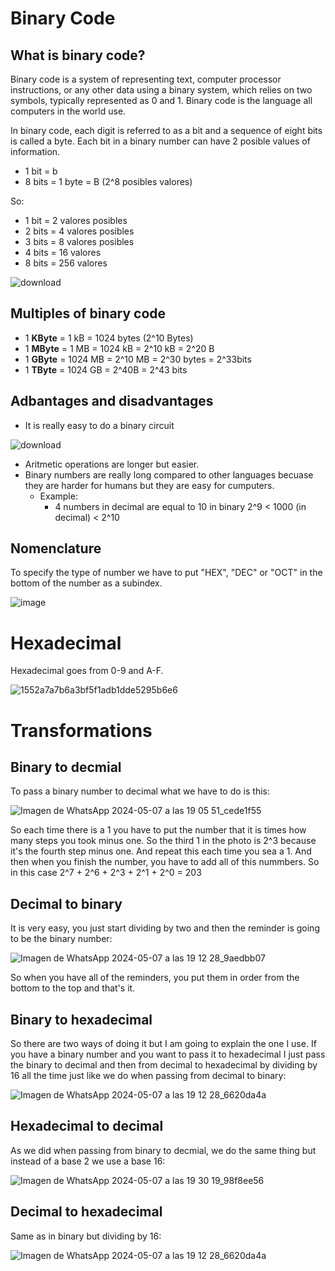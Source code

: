 # Binary Code
## What is binary code?
Binary code is a system of representing text, computer processor instructions, or any other data using a binary system, which relies on two symbols, typically represented as 0 and 1. Binary code is the language all computers in the world use.


In binary code, each digit is referred to as a bit and a sequence of eight bits is called a byte. Each bit in a binary number can have 2 posible values of information. 
- 1 bit = b
- 8 bits = 1 byte = B (2^8 posibles valores)


So:
- 1 bit = 2 valores posibles
- 2 bits = 4 valores posibles
- 3 bits = 8 valores posibles
- 4 bits = 16 valores
- 8 bits = 256 valores 


![download](https://github.com/Spaikyjordi/J25-programming-jordi/assets/144990855/97e6030a-e048-4209-b9cd-09c10c047c97)

## Multiples of binary code
- 1 **KByte** = 1 kB = 1024 bytes (2^10 Bytes)
- 1 **MByte** = 1 MB = 1024 kB = 2^10 kB = 2^20 B
- 1 **GByte** = 1024 MB = 2^10 MB = 2^30 bytes = 2^33bits
- 1 **TByte** = 1024 GB = 2^40B = 2^43 bits
## Adbantages and disadvantages
- It is really easy to do a binary circuit


![download](https://github.com/Spaikyjordi/J25-programming-jordi/assets/144990855/8abe60d4-33e7-43bd-b892-986a5d198545)
- Aritmetic operations are longer but easier.
- Binary numbers are really long compared to other languages becuase they are harder for humans but they are easy for cumputers.
    - Example:
      - 4 numbers in decimal are equal to 10 in binary 2^9 < 1000 (in decimal) < 2^10
## Nomenclature
To specify the type of number we have to put "HEX", "DEC" or "OCT" in the bottom of the number as a subindex.


![image](https://github.com/Spaikyjordi/J25-programming-jordi/assets/144990855/59c007f2-5ce4-4d57-9942-d539bb915e77)

# Hexadecimal
Hexadecimal goes from 0-9 and A-F. 


![1552a7a7b6a3bf5f1adb1dde5295b6e6](https://github.com/Spaikyjordi/J25-programming-jordi/assets/144990855/92dd8a73-975b-4ae2-ba6f-7cade85762e4)

# Transformations
## Binary to decmial
To pass a binary number to decimal what we have to do is this:


![Imagen de WhatsApp 2024-05-07 a las 19 05 51_cede1f55](https://github.com/Spaikyjordi/J25-programming-jordi/assets/144990855/34bb1b44-c383-4eff-9884-31e66aa93800)



So each time there is a 1 you have to put the number that it is times how many steps you took minus one. So the third 1 in the photo is 2^3 because it's the fourth step minus one. And repeat this each time you sea a 1. And then when you finish the number, you have to add all of this nummbers. So in this case 2^7 + 2^6 + 2^3 + 2^1 + 2^0 = 203

## Decimal to binary
It is very easy, you just start dividing by two and then the reminder is going to be the binary number:


![Imagen de WhatsApp 2024-05-07 a las 19 12 28_9aedbb07](https://github.com/Spaikyjordi/J25-programming-jordi/assets/144990855/6a62918d-bb6b-4d10-b290-071254d8ca79)


So when you have all of the reminders, you put them in order from the bottom to the top and that's it.
## Binary to hexadecimal
So there are two ways of doing it but I am going to explain the one I use. If you have a binary number and you want to pass it to hexadecimal I just pass the binary to decimal and then from decimal to hexadecimal by dividing by 16 all the time just like we do when passing from decimal to binary:


![Imagen de WhatsApp 2024-05-07 a las 19 12 28_6620da4a](https://github.com/Spaikyjordi/J25-programming-jordi/assets/144990855/d7fb9aa0-a1df-4d02-9f8e-3bac035ea6de)

## Hexadecimal to decimal
As we did when passing from binary to decmial, we do the same thing but instead of a base 2 we use a base 16:


![Imagen de WhatsApp 2024-05-07 a las 19 30 19_98f8ee56](https://github.com/Spaikyjordi/J25-programming-jordi/assets/144990855/bbdafa84-ba4b-41d8-9d8d-60b7f7a46c59)

## Decimal to hexadecimal
Same as in binary but dividing by 16:


![Imagen de WhatsApp 2024-05-07 a las 19 12 28_6620da4a](https://github.com/Spaikyjordi/J25-programming-jordi/assets/144990855/d7fb9aa0-a1df-4d02-9f8e-3bac035ea6de)
